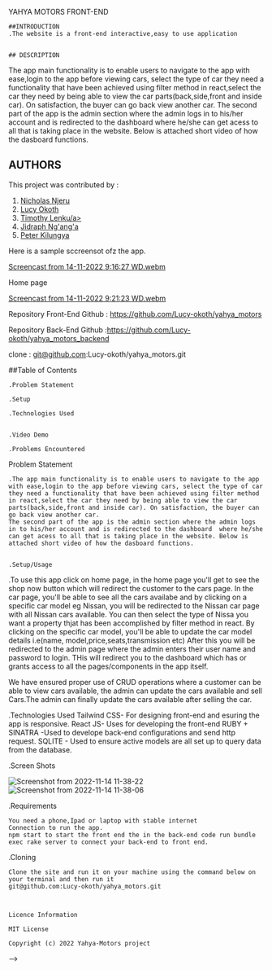 YAHYA MOTORS FRONT-END


    ##INTRODUCTION
    .The website is a front-end interactive,easy to use application


    ## DESCRIPTION
The app main functionality is to enable users to navigate to the app with ease,login to the app before viewing cars, select the type of car they need a functionality that have been achieved using filter method in react,select the car they need by being able to view the car parts(back,side,front and inside car). On satisfaction, the buyer can go back view another car.
The second part of the app is the admin section where the admin logs in to his/her account and is redirected to the dashboard  where he/she can get acess to all that is taking place in the website. Below is attached short video of how the dasboard functions.

## AUTHORS

This project was contributed by : 
1. <a href=https://github.com/nicco99> Nicholas Njeru </a>
2. <a href=https://github.com/Lucy-okoth>Lucy Okoth</a>
3. <a href=https://github.com/esipil> Timothy Lenku/a>
4. <a href=https://github.com/Jidraf>Jidraph Ng'ang'a</a>
5. <a href=https://github.com/muthwi1234>Peter Kilungya</a>


Here is a sample sccreensot ofz the app.

[Screencast from 14-11-2022  9:16:27 WD.webm](https://user-images.githubusercontent.com/108528356/201588994-d594eeab-a769-480a-b104-6002d7acbb3d.webm)

Home page


[Screencast from 14-11-2022  9:21:23 WD.webm](https://user-images.githubusercontent.com/108528356/201589642-1792ed72-d08d-443a-a2c6-4b8cfc40bc61.webm)



Repository Front-End Github : https://github.com/Lucy-okoth/yahya_motors

Repository Back-End Github :https://github.com/Lucy-okoth/yahya_motors_backend


clone : git@github.com:Lucy-okoth/yahya_motors.git


##Table of Contents


    .Problem Statement

    .Setup

    .Technologies Used


    .Video Demo

    .Problems Encountered

Problem Statement

    .The app main functionality is to enable users to navigate to the app with ease,login to the app before viewing cars, select the type of car they need a functionality that have been achieved using filter method in react,select the car they need by being able to view the car parts(back,side,front and inside car). On satisfaction, the buyer can go back view another car.
    The second part of the app is the admin section where the admin logs in to his/her account and is redirected to the dashboard  where he/she can get acess to all that is taking place in the website. Below is attached short video of how the dasboard functions.


    .Setup/Usage

.To use this app click  on home page, in the home page you'll get to see the shop now button which will redirect the customer to the cars page. In the car page, you'll be able to see all the cars availabe and by clicking on a specific car model eg Nissan, you will be redirected to the Nissan car page with all Nissan cars available. You can then select the type of Nissa you want a property thjat has been accomplished by filter method in react.
By clicking on the specific car model, you'll be able to update the car model details i.e(name, model,price,seats,transmission etc)
After this you will be redirected to the admin page where the admin enters their user name and password to login. THis will redirect you to the dashboard which has or grants access to all the pages/components in the app itself.

We have ensured proper use of CRUD operations where a customer can be able to view cars available, the admin can update the cars available and sell Cars.The admin can finally update the cars available after selling the car.

.Technologies Used
    Tailwind CSS- For designing front-end and esuring the app is responsive.
    React JS- Uses for developing the front-end
    RUBY + SINATRA -Used to develope back-end configurations and send http request.
    SQLITE - Used to ensure  active models are all set up to query data from the database.

    
.Screen Shots

   ![Screenshot from 2022-11-14 11-38-22](https://user-images.githubusercontent.com/108528356/201613800-83647e20-8770-4bbc-a63f-3d6762358860.png)
![Screenshot from 2022-11-14 11-38-06](https://user-images.githubusercontent.com/108528356/201613833-59a4ad59-004d-4ef8-9f2c-2a91dd46038d.png)




.Requirements

    You need a phone,Ipad or laptop with stable internet 
    Connection to run the app.
    npm start to start the front end the in the back-end code run bundle exec rake server to connect your back-end to front end.

.Cloning

    Clone the site and run it on your machine using the command below on your terminal and then run it
    git@github.com:Lucy-okoth/yahya_motors.git



    Licence Information

    MIT License

    Copyright (c) 2022 Yahya-Motors project 
 -->
